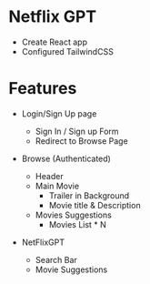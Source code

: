 # Netflix GPT

- Create React app
- Configured TailwindCSS

# Features

- Login/Sign Up page

  - Sign In / Sign up Form
  - Redirect to Browse Page

- Browse (Authenticated)

  - Header
  - Main Movie
    - Trailer in Background
    - Movie title & Description
  - Movies Suggestions
    - Movies List \* N

- NetFlixGPT
  - Search Bar
  - Movie Suggestions
